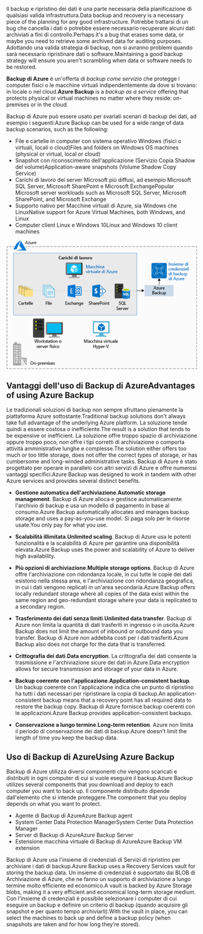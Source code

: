 <span data-ttu-id="f4aeb-101">Il backup e ripristino dei dati è una parte necessaria della pianificazione di qualsiasi valida infrastruttura.</span><span class="sxs-lookup"><span data-stu-id="f4aeb-101">Data backup and recovery is a necessary piece of the planning for any good infrastructure.</span></span> <span data-ttu-id="f4aeb-102">Potrebbe trattarsi di un bug che cancella i dati o potrebbe essere necessario recuperare alcuni dati archiviati a fini di controllo.</span><span class="sxs-lookup"><span data-stu-id="f4aeb-102">Perhaps it's a bug that erases some data, or maybe you need to retrieve some archived data for auditing purposes.</span></span> <span data-ttu-id="f4aeb-103">Adottando una valida strategia di backup, non si avranno problemi quando sarà necessario ripristinare dati o software.</span><span class="sxs-lookup"><span data-stu-id="f4aeb-103">Maintaining a good backup strategy will ensure you aren't scrambling when data or software needs to be restored.</span></span>

<span data-ttu-id="f4aeb-104">**Backup di Azure** è un'offerta di _backup come servizio_ che protegge i computer fisici o le macchine virtuali indipendentemente da dove si trovano: in locale o nel cloud.</span><span class="sxs-lookup"><span data-stu-id="f4aeb-104">**Azure Backup** is a _backup as a service_ offering that protects physical or virtual machines no matter where they reside: on-premises or in the cloud.</span></span>

<span data-ttu-id="f4aeb-105">Backup di Azure può essere usato per svariati scenari di backup dei dati, ad esempio i seguenti:</span><span class="sxs-lookup"><span data-stu-id="f4aeb-105">Azure Backup can be used for a wide range of data backup scenarios, such as the following:</span></span>

- <span data-ttu-id="f4aeb-106">File e cartelle in computer con sistema operativo Windows (fisici o virtuali, locali o cloud)</span><span class="sxs-lookup"><span data-stu-id="f4aeb-106">Files and folders on Windows OS machines (physical or virtual, local or cloud)</span></span>
- <span data-ttu-id="f4aeb-107">Snapshot con riconoscimento dell'applicazione (Servizio Copia Shadow del volume)</span><span class="sxs-lookup"><span data-stu-id="f4aeb-107">Application-aware snapshots (Volume Shadow Copy Service)</span></span>
- <span data-ttu-id="f4aeb-108">Carichi di lavoro dei server Microsoft più diffusi, ad esempio Microsoft SQL Server, Microsoft SharePoint e Microsoft Exchange</span><span class="sxs-lookup"><span data-stu-id="f4aeb-108">Popular Microsoft server workloads such as Microsoft SQL Server, Microsoft SharePoint, and Microsoft Exchange</span></span>
- <span data-ttu-id="f4aeb-109">Supporto nativo per Macchine virtuali di Azure, sia Windows che Linux</span><span class="sxs-lookup"><span data-stu-id="f4aeb-109">Native support for Azure Virtual Machines, both Windows, and Linux</span></span>
- <span data-ttu-id="f4aeb-110">Computer client Linux e Windows 10</span><span class="sxs-lookup"><span data-stu-id="f4aeb-110">Linux and Windows 10 client machines</span></span>

![Backup di Azure](../media/6-backup-server.png)

## <a name="advantages-of-using-azure-backup"></a><span data-ttu-id="f4aeb-112">Vantaggi dell'uso di Backup di Azure</span><span class="sxs-lookup"><span data-stu-id="f4aeb-112">Advantages of using Azure Backup</span></span>

<span data-ttu-id="f4aeb-113">Le tradizionali soluzioni di backup non sempre sfruttano pienamente la piattaforma Azure sottostante.</span><span class="sxs-lookup"><span data-stu-id="f4aeb-113">Traditional backup solutions don't always take full advantage of the underlying Azure platform.</span></span> <span data-ttu-id="f4aeb-114">La soluzione tende quindi a essere costosa o inefficiente.</span><span class="sxs-lookup"><span data-stu-id="f4aeb-114">The result is a solution that tends to be expensive or inefficient.</span></span> <span data-ttu-id="f4aeb-115">La soluzione offre troppo spazio di archiviazione oppure troppo poco, non offre i tipi corretti di archiviazione o comporta attività amministrative lunghe e complesse.</span><span class="sxs-lookup"><span data-stu-id="f4aeb-115">The solution either offers too much or too little storage, does not offer the correct types of storage, or has cumbersome and long-winded administrative tasks.</span></span> <span data-ttu-id="f4aeb-116">Backup di Azure è stato progettato per operare in parallelo con altri servizi di Azure e offre numerosi vantaggi specifici.</span><span class="sxs-lookup"><span data-stu-id="f4aeb-116">Azure Backup was designed to work in tandem with other Azure services and provides several distinct benefits.</span></span>

- <span data-ttu-id="f4aeb-117">**Gestione automatica dell'archiviazione**.</span><span class="sxs-lookup"><span data-stu-id="f4aeb-117">**Automatic storage management**.</span></span> <span data-ttu-id="f4aeb-118">Backup di Azure alloca e gestisce automaticamente l'archivio di backup e usa un modello di pagamento in base al consumo.</span><span class="sxs-lookup"><span data-stu-id="f4aeb-118">Azure Backup automatically allocates and manages backup storage and uses a pay-as-you-use model.</span></span> <span data-ttu-id="f4aeb-119">Si paga solo per le risorse usate.</span><span class="sxs-lookup"><span data-stu-id="f4aeb-119">You only pay for what you use.</span></span>

- <span data-ttu-id="f4aeb-120">**Scalabilità illimitata**.</span><span class="sxs-lookup"><span data-stu-id="f4aeb-120">**Unlimited scaling**.</span></span> <span data-ttu-id="f4aeb-121">Backup di Azure usa le potenti funzionalità e la scalabilità di Azure per garantire una disponibilità elevata.</span><span class="sxs-lookup"><span data-stu-id="f4aeb-121">Azure Backup uses the power and scalability of Azure to deliver high availability.</span></span>

- <span data-ttu-id="f4aeb-122">**Più opzioni di archiviazione**.</span><span class="sxs-lookup"><span data-stu-id="f4aeb-122">**Multiple storage options**.</span></span> <span data-ttu-id="f4aeb-123">Backup di Azure offre l'archiviazione con ridondanza locale, in cui tutte le copie dei dati esistono nella stessa area, e l'archiviazione con ridondanza geografica, in cui i dati vengono replicati in un'area secondaria.</span><span class="sxs-lookup"><span data-stu-id="f4aeb-123">Azure Backup offers locally redundant storage where all copies of the data exist within the same region and geo-redundant storage where your data is replicated to a secondary region.</span></span>

- <span data-ttu-id="f4aeb-124">**Trasferimento dei dati senza limiti**.</span><span class="sxs-lookup"><span data-stu-id="f4aeb-124">**Unlimited data transfer**.</span></span> <span data-ttu-id="f4aeb-125">Backup di Azure non limita la quantità di dati trasferiti in ingresso o in uscita.</span><span class="sxs-lookup"><span data-stu-id="f4aeb-125">Azure Backup does not limit the amount of inbound or outbound data you transfer.</span></span> <span data-ttu-id="f4aeb-126">Backup di Azure non addebita costi per i dati trasferiti.</span><span class="sxs-lookup"><span data-stu-id="f4aeb-126">Azure Backup also does not charge for the data that is transferred.</span></span>

- <span data-ttu-id="f4aeb-127">**Crittografia dei dati**.</span><span class="sxs-lookup"><span data-stu-id="f4aeb-127">**Data encryption**.</span></span> <span data-ttu-id="f4aeb-128">La crittografia dei dati consente la trasmissione e l'archiviazione sicure dei dati in Azure.</span><span class="sxs-lookup"><span data-stu-id="f4aeb-128">Data encryption allows for secure transmission and storage of your data in Azure.</span></span>

- <span data-ttu-id="f4aeb-129">**Backup coerente con l'applicazione**.</span><span class="sxs-lookup"><span data-stu-id="f4aeb-129">**Application-consistent backup**.</span></span> <span data-ttu-id="f4aeb-130">Un backup coerente con l'applicazione indica che un punto di ripristino ha tutti i dati necessari per ripristinare la copia di backup.</span><span class="sxs-lookup"><span data-stu-id="f4aeb-130">An application-consistent backup means that a recovery point has all required data to restore the backup copy.</span></span> <span data-ttu-id="f4aeb-131">Backup di Azure fornisce backup coerenti con le applicazioni.</span><span class="sxs-lookup"><span data-stu-id="f4aeb-131">Azure Backup provides application-consistent backups.</span></span>

- <span data-ttu-id="f4aeb-132">**Conservazione a lungo termine**.</span><span class="sxs-lookup"><span data-stu-id="f4aeb-132">**Long-term retention**.</span></span> <span data-ttu-id="f4aeb-133">Azure non limita il periodo di conservazione dei dati di backup.</span><span class="sxs-lookup"><span data-stu-id="f4aeb-133">Azure doesn't limit the length of time you keep the backup data.</span></span>

## <a name="using-azure-backup"></a><span data-ttu-id="f4aeb-134">Uso di Backup di Azure</span><span class="sxs-lookup"><span data-stu-id="f4aeb-134">Using Azure Backup</span></span>

<span data-ttu-id="f4aeb-135">Backup di Azure utilizza diversi componenti che vengono scaricati e distribuiti in ogni computer di cui si vuole eseguire il backup.</span><span class="sxs-lookup"><span data-stu-id="f4aeb-135">Azure Backup utilizes several components that you download and deploy to each computer you want to back up.</span></span> <span data-ttu-id="f4aeb-136">Il componente distribuito dipende dall'elemento che si intende proteggere.</span><span class="sxs-lookup"><span data-stu-id="f4aeb-136">The component that you deploy depends on what you want to protect.</span></span>

- <span data-ttu-id="f4aeb-137">Agente di Backup di Azure</span><span class="sxs-lookup"><span data-stu-id="f4aeb-137">Azure Backup agent</span></span>
- <span data-ttu-id="f4aeb-138">System Center Data Protection Manager</span><span class="sxs-lookup"><span data-stu-id="f4aeb-138">System Center Data Protection Manager</span></span>
- <span data-ttu-id="f4aeb-139">Server di Backup di Azure</span><span class="sxs-lookup"><span data-stu-id="f4aeb-139">Azure Backup Server</span></span>
- <span data-ttu-id="f4aeb-140">Estensione macchina virtuale di Backup di Azure</span><span class="sxs-lookup"><span data-stu-id="f4aeb-140">Azure Backup VM extension</span></span>

<span data-ttu-id="f4aeb-141">Backup di Azure usa l'insieme di credenziali di Servizi di ripristino per archiviare i dati di backup.</span><span class="sxs-lookup"><span data-stu-id="f4aeb-141">Azure Backup uses a Recovery Services vault for storing the backup data.</span></span> <span data-ttu-id="f4aeb-142">Un insieme di credenziali è supportato dai BLOB di Archiviazione di Azure, che ne fanno un supporto di archiviazione a lungo termine molto efficiente ed economico.</span><span class="sxs-lookup"><span data-stu-id="f4aeb-142">A vault is backed by Azure Storage blobs, making it a very efficient and economical long-term storage medium.</span></span> <span data-ttu-id="f4aeb-143">Con l'insieme di credenziali è possibile selezionare i computer di cui eseguire un backup e definire un criterio di backup (quando acquisire gli snapshot e per quanto tempo archiviarli).</span><span class="sxs-lookup"><span data-stu-id="f4aeb-143">With the vault in place, you can select the machines to back up and define a backup policy (when snapshots are taken and for how long they’re stored).</span></span>
